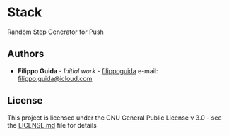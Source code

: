 # Stack

Random Step Generator for Push

## Authors

* **Filippo Guida** - *Initial work* - [filippoguida](https://github.com/filippoguida)
e-mail: filippo.guida@icloud.com

## License
This project is licensed under the GNU General Public License v 3.0 - see the [LICENSE.md](LICENSE.md) file for details
